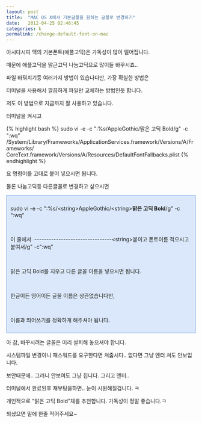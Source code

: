 ```yaml
---
layout: post
title:  "MAC OS X에서 기본글꼴을 원하는 글꼴로 변경하기"
date:   2012-04-25 02:46:45
categories: k
permalink: /change-default-font-on-mac
---
```


아시다시피 맥의 기본폰트(애플고딕)은 가독성이 많이 떨어집니다.

때문에 애플고딕을 맑근고딕 나눔고딕으로 많이들 바꾸시죠..

파일 바꿔치기등 여러가지 방법이 있습나다만, 가장 확실한 방법은 

터미널을 사용해서 깔끔하게 파일만 교체하는 방법인듯 합니다. 

저도 이 방법으로 지금까지 잘 사용하고 있습니다.

터미널을 켜시고

{% highlight bash %}
sudo vi -e -c ":%s/<string>AppleGothic/<string>맑은 고딕 Bold/g" -c ":wq" 
/System/Library/Frameworks/ApplicationServices.framework/Versions/A/Frameworks/
CoreText.framework/Versions/A/Resources/DefaultFontFallbacks.plist
{% endhighlight %}


요 명령어를 고대로 붙어 넣으시면 됩니다. 

물론 나눔고딕등 다른글꼴로 변경하고 싶으시면

<div class="txc-textbox" style="border-top-style: solid; border-right-style: solid; border-bottom-style: solid; border-left-style: solid; border-top-width: 1px; border-right-width: 1px; border-bottom-width: 1px; border-left-width: 1px; border-top-color: rgb(121, 165, 228); border-right-color: rgb(121, 165, 228); border-bottom-color: rgb(121, 165, 228); border-left-color: rgb(121, 165, 228); background-color: rgb(219, 232, 251); padding-top: 10px; padding-right: 10px; padding-bottom: 10px; padding-left: 10px; "><p>sudo vi -e -c ":%s/&lt;string&gt;AppleGothic/&lt;string&gt;<span class="s1"><b>맑은 고딕 Bold</b></span>/g" -c ":wq"</p><p><br></p><p>이 줄에서 &nbsp;--------------------------------&lt;string&gt;붙이고 폰트이름 적으시고 붙여서/g"&nbsp;-c":wq"</p><p><br></p><p>맑은 고딕 Bold를 지우고 다른 글꼴 이름을 넣으시면 됩니다.</p><p><br></p><p>한글이든 영어이든 글꼴 이름은 상관없습니다만,&nbsp;</p><p><br></p><p>이름과 띄어쓰기를 정확하게 해주셔야 됩니다.</p></div>

아 참, 바꾸시려는 글꼴은 미리 설치해 놓으셔야 합니다.

시스템파일 변경이니 패스워드를 요구한다면 쳐줍시다.. 없다면 그냥 엔터 쳐도 안보입니다. 

보안때문에.. 그러니 안보여도 그냥 칩니다. 그리고 엔터..

터미널에서 완료된후 재부팅을하면.. 눈이 시원해질겁니다. ㅋ

개인적으로 "맑은 고딕 Bold"체를 추천합니다. 가독성이 정말 좋습니다.ㅋ 

되셨으면 밑에 한줄 적어주세요~
